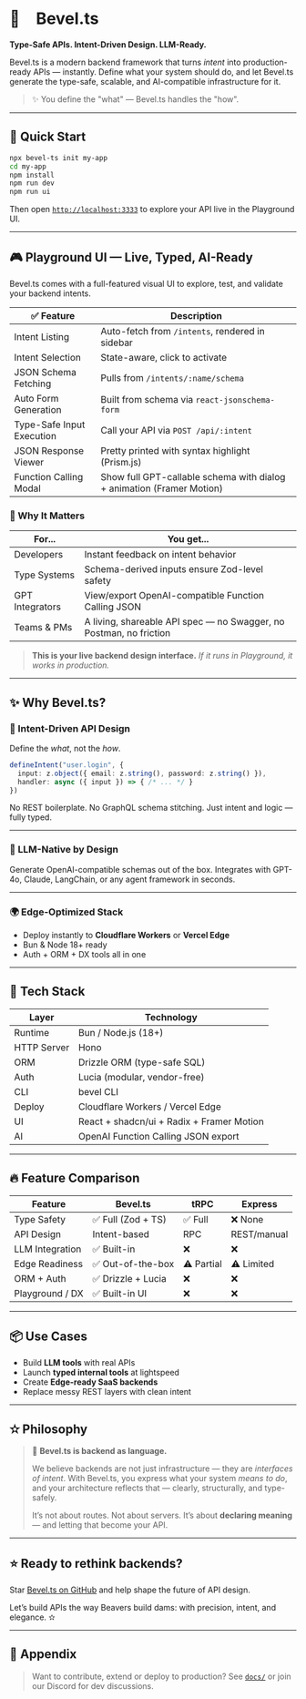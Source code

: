 # 🦫　Bevel.ts

**Type-Safe APIs. Intent-Driven Design. LLM-Ready.**

Bevel.ts is a modern backend framework that turns *intent* into production-ready APIs — instantly.
Define what your system should do, and let Bevel.ts generate the type-safe, scalable, and AI-compatible infrastructure for it.

> ✨ You define the "what" — Bevel.ts handles the "how".

---

## 🚀 Quick Start

```bash
npx bevel-ts init my-app
cd my-app
npm install
npm run dev
npm run ui
```

Then open [`http://localhost:3333`](http://localhost:3333) to explore your API live in the Playground UI.

---

## 🎮 Playground UI — Live, Typed, AI-Ready

Bevel.ts comes with a full-featured visual UI to explore, test, and validate your backend intents.

| ✅ Feature                 | Description                                                           |
| ------------------------- | --------------------------------------------------------------------- |
| Intent Listing            | Auto-fetch from `/intents`, rendered in sidebar                       |
| Intent Selection          | State-aware, click to activate                                        |
| JSON Schema Fetching      | Pulls from `/intents/:name/schema`                                    |
| Auto Form Generation      | Built from schema via `react-jsonschema-form`                         |
| Type-Safe Input Execution | Call your API via `POST /api/:intent`                                 |
| JSON Response Viewer      | Pretty printed with syntax highlight (Prism.js)                       |
| Function Calling Modal    | Show full GPT-callable schema with dialog + animation (Framer Motion) |

### 🧠 Why It Matters

| For...          | You get...                                                         |
| --------------- | ------------------------------------------------------------------ |
| Developers      | Instant feedback on intent behavior                                |
| Type Systems    | Schema-derived inputs ensure Zod-level safety                      |
| GPT Integrators | View/export OpenAI-compatible Function Calling JSON                |
| Teams & PMs     | A living, shareable API spec — no Swagger, no Postman, no friction |

> **This is your live backend design interface.**
> *If it runs in Playground, it works in production.*

---

## ✨ Why Bevel.ts?

### 🧠 Intent-Driven API Design

Define the *what*, not the *how*.

```ts
defineIntent("user.login", {
  input: z.object({ email: z.string(), password: z.string() }),
  handler: async ({ input }) => { /* ... */ }
})
```

No REST boilerplate. No GraphQL schema stitching. Just intent and logic — fully typed.

---

### 🔮 LLM-Native by Design

Generate OpenAI-compatible schemas out of the box.
Integrates with GPT-4o, Claude, LangChain, or any agent framework in seconds.

---

### 🌍 Edge-Optimized Stack

* Deploy instantly to **Cloudflare Workers** or **Vercel Edge**
* Bun & Node 18+ ready
* Auth + ORM + DX tools all in one

---

## 🔪 Tech Stack

| Layer       | Technology                                |
| ----------- | ----------------------------------------- |
| Runtime     | Bun / Node.js (18+)                       |
| HTTP Server | Hono                                      |
| ORM         | Drizzle ORM (type-safe SQL)               |
| Auth        | Lucia (modular, vendor-free)              |
| CLI         | bevel CLI                                 |
| Deploy      | Cloudflare Workers / Vercel Edge          |
| UI          | React + shadcn/ui + Radix + Framer Motion |
| AI          | OpenAI Function Calling JSON export       |

---

## 🔥 Feature Comparison

| Feature         | Bevel.ts          | tRPC       | Express     |
| --------------- | ----------------- | ---------- | ----------- |
| Type Safety     | ✅ Full (Zod + TS) | ✅ Full     | ❌ None      |
| API Design      | Intent-based      | RPC        | REST/manual |
| LLM Integration | ✅ Built-in        | ❌          | ❌           |
| Edge Readiness  | ✅ Out-of-the-box  | ⚠️ Partial | ⚠️ Limited  |
| ORM + Auth      | ✅ Drizzle + Lucia | ❌          | ❌           |
| Playground / DX | ✅ Built-in UI     | ❌          | ❌           |

---

## 📦 Use Cases

* Build **LLM tools** with real APIs
* Launch **typed internal tools** at lightspeed
* Create **Edge-ready SaaS backends**
* Replace messy REST layers with clean intent

---

## ✫ Philosophy

> 🧠 **Bevel.ts is backend as language.**
>
> We believe backends are not just infrastructure — they are *interfaces of intent*.
> With Bevel.ts, you express what your system *means to do*, and your architecture reflects that — clearly, structurally, and type-safely.
>
> It’s not about routes. Not about servers.
> It’s about **declaring meaning** — and letting that become your API.

---

## ⭐ Ready to rethink backends?

Star [Bevel.ts on GitHub](https://github.com/Bevel-ts/Bevel.ts) and help shape the future of API design.

Let’s build APIs the way Beavers build dams:
with precision, intent, and elegance. ✫

---

## 📌 Appendix

> Want to contribute, extend or deploy to production?
> See [`docs/`](/docs) or join our Discord for dev discussions.
